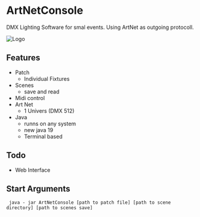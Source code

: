 
# ArtNetConsole

DMX Lighting Software for smal events.
Using ArtNet as outgoing protocoll.




![Logo](https://www.hlg-fuerth.de/wp-content/uploads/2016/12/lito-logo_schwarz.jpg)


## Features
- Patch
    - Individual Fixtures
- Scenes
    - save and read
- Midi control
- Art Net
    - 1 Univers (DMX 512)
- Java
    - runns on any system
    - new java 19
    - Terminal based
## Todo
- Web Interface

## Start Arguments
 ` java - jar ArtNetConsole [path to patch file] [path to scene directory] [path to scenes save]`

